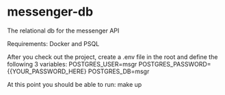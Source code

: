 # messenger-db
The relational db for the messenger API

Requirements: Docker and PSQL

After you check out the project, create a .env file in the root and define the following 3 variables:
POSTGRES_USER=msgr
POSTGRES_PASSWORD={{YOUR_PASSWORD_HERE}
POSTGRES_DB=msgr

At this point you should be able to run: make up
